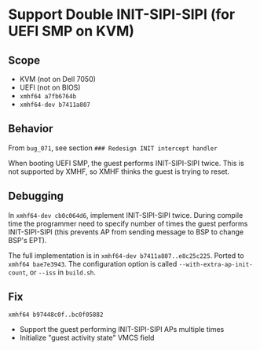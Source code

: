 # Support Double INIT-SIPI-SIPI (for UEFI SMP on KVM)

## Scope
* KVM (not on Dell 7050)
* UEFI (not on BIOS)
* `xmhf64 a7fb6764b`
* `xmhf64-dev b7411a807`

## Behavior

From `bug_071`, see section `### Redesign INIT intercept handler`

When booting UEFI SMP, the guest performs INIT-SIPI-SIPI twice. This is not
supported by XMHF, so XMHF thinks the guest is trying to reset.

## Debugging

In `xmhf64-dev cb0c064d6`, implement INIT-SIPI-SIPI twice. During compile time
the programmer need to specify number of times the guest performs
INIT-SIPI-SIPI (this prevents AP from sending message to BSP to change BSP's
EPT).

The full implementation is in `xmhf64-dev b7411a807..e8c25c225`. Ported to
`xmhf64 bae7e3943`. The configuration option is called
`--with-extra-ap-init-count`, or `--iss` in `build.sh`.

## Fix

`xmhf64 b97448c0f..bc0f05882`
* Support the guest performing INIT-SIPI-SIPI APs multiple times
* Initialize "guest activity state" VMCS field

